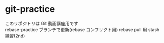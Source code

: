 # git-practice

このリポジトリは Git 動画講座用です  
rebase-practice ブランチで更新(rebase コンフリクト用)
rebase pull 用
stash 練習(2nd)
